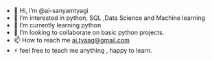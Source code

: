 - 👋 Hi, I’m @ai-sanyamtyagi
- 👀 I’m interested in python, SQL ,Data Science and Machine learning
- 🌱 I’m currently learning python
- 💞️ I’m looking to collaborate on basic python projects.
- 📫 How to reach me ai.tyaag@gmail.com
- ⚡ feel free to teach me anything , happy to learn.

<!---
ai-sanyamtyagi/ai-sanyamtyagi is a ✨ special ✨ repository because its `README.md` (this file) appears on your GitHub profile.
You can click the Preview link to take a look at your changes.
--->
